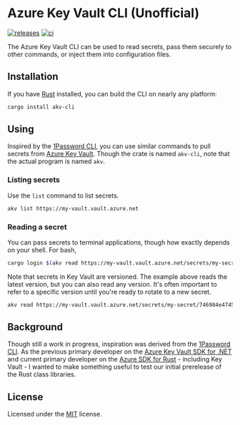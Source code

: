 # Azure Key Vault CLI (Unofficial)

[![releases](https://img.shields.io/github/v/release/heaths/akv-cli-rs.svg?logo=github)](https://github.com/heaths/akv-cli-rs/releases/latest)
[![ci](https://github.com/heaths/akv-cli-rs/actions/workflows/ci.yml/badge.svg?event=push)](https://github.com/heaths/akv-cli-rs/actions/workflows/ci.yml)

The Azure Key Vault CLI can be used to read secrets, pass them securely to other commands, or inject them into configuration files.

## Installation

If you have [Rust](https://www.rust-lang.org/tools/install) installed, you can build the CLI on nearly any platform:

```bash
cargo install akv-cli
```

## Using

Inspired by the [1Password CLI], you can use similar commands to pull secrets from [Azure Key Vault].
Though the crate is named `akv-cli`, note that the actual program is named `akv`.

### Listing secrets

Use the `list` command to list secrets.

```bash
akv list https://my-vault.vault.azure.net
```

### Reading a secret

You can pass secrets to terminal applications, though how exactly depends on your shell. For bash,

```bash
cargo login $(akv read https://my-vault.vault.azure.net/secrets/my-secret)
```

Note that secrets in Key Vault are versioned. The example above reads the latest version, but you can also read any version.
It's often important to refer to a specific version until you're ready to rotate to a new secret.

```bash
akv read https://my-vault.vault.azure.net/secrets/my-secret/746984e474594896aad9aff48aca0849
```

## Background

Though still a work in progress, inspiration was derived from the [1Password CLI].
As the previous primary developer on the [Azure Key Vault SDK for .NET](https://github.com/Azure/azure-sdk-for-net)
and current primary developer on the [Azure SDK for Rust](https://github.com/Azure/azure-sdk-for-rust) - including Key Vault -
I wanted to make something useful to test our initial prerelease of the Rust class libraries.

## License

Licensed under the [MIT](LICENSE.txt) license.

[1Password CLI]: https://developer.1password.com/docs/cli/
[Azure Key Vault]: https://azure.microsoft.com/products/key-vault/
